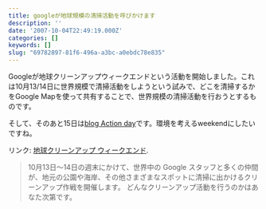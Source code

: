 ```yaml
---
title: googleが地球規模の清掃活動を呼びかけます
description: ''
date: '2007-10-04T22:49:19.000Z'
categories: []
keywords: []
slug: "69782897-81f6-496a-a3bc-a0ebdc78e835"
---
```

Googleが地球クリーンアップウィークエンドという活動を開始しました。これは10月13/14日に世界規模で清掃活動をしようという試みで、どこを清掃するかをGoogle Mapを使って共有することで、世界規模の清掃活動を行おうとするものです。

そして、そのあと15日は[blog Action day](http://blog.qli.jp/2007/08/blog_action_day_a9c5.html)です。環境を考えるweekendにしたいですね。

リンク: [地球クリーンアップ ウィークエンド](http://maps.google.com/help/maps/cleanup/ "地球クリーンアップ ウィークエンド").

> 10月13日～14日の週末にかけて、世界中の Google スタッフと多くの仲間が、地元の公園や海岸、その他さまざまなスポットに清掃に出かけるクリーンアップ作戦を開催します。 どんなクリーンアップ活動を行うのかはあなた次第です。